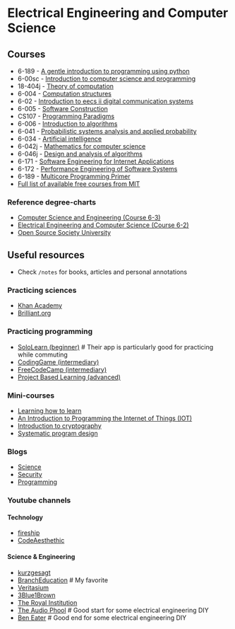 # Electrical Engineering and Computer Science

## Courses
- 6-189 - [A gentle introduction to programming using python](https://ocw.mit.edu/courses/electrical-engineering-and-computer-science/6-189-a-gentle-introduction-to-programming-using-python-january-iap-2011/)
- 6-00sc - [Introduction to computer science and programming](https://ocw.mit.edu/courses/electrical-engineering-and-computer-science/6-00sc-introduction-to-computer-science-and-programming-spring-2011/)
- 18-404j - [Theory of computation](https://ocw.mit.edu/courses/18-404j-theory-of-computation-fall-2020/)
- 6-004 - [Computation structures](https://ocw.mit.edu/courses/6-004-computation-structures-spring-2017/)
- 6-02 - [Introduction to eecs ii digital communication systems](https://ocw.mit.edu/courses/6-02-introduction-to-eecs-ii-digital-communication-systems-fall-2012/)
- 6-005 - [Software Construction](https://ocw.mit.edu/ans7870/6/6.005/s16/)
- CS107 - [Programming Paradigms](https://see.stanford.edu/Course/CS107)
- 6-006 - [Introduction to algorithms](https://ocw.mit.edu/courses/electrical-engineering-and-computer-science/6-006-introduction-to-algorithms-fall-2011/)
- 6-041 - [Probabilistic systems analysis and applied probability](https://ocw.mit.edu/courses/electrical-engineering-and-computer-science/6-041-probabilistic-systems-analysis-and-applied-probability-fall-2010/)
- 6-034 - [Artificial intelligence](https://ocw.mit.edu/courses/electrical-engineering-and-computer-science/6-034-artificial-intelligence-fall-2010/)
- 6-042j - [Mathematics for computer science](https://ocw.mit.edu/courses/6-042j-mathematics-for-computer-science-fall-2010/)
- 6-046j - [Design and analysis of algorithms](https://ocw.mit.edu/courses/electrical-engineering-and-computer-science/6-046j-design-and-analysis-of-algorithms-spring-2015/)
- 6-171 - [Software Engineering for Internet Applications](https://ocw.mit.edu/courses/electrical-engineering-and-computer-science/6-171-software-engineering-for-internet-applications-fall-2003/)
- 6-172 - [Performance Engineering of Software Systems](https://ocw.mit.edu/courses/electrical-engineering-and-computer-science/6-172-performance-engineering-of-software-systems-fall-2010/)
- 6-189 - [Multicore Programming Primer](https://ocw.mit.edu/courses/electrical-engineering-and-computer-science/6-189-multicore-programming-primer-january-iap-2007/)
- [Full list of available free courses from MIT](https://ocw.mit.edu/courses/electrical-engineering-and-computer-science/)

### Reference degree-charts
* [Computer Science and Engineering (Course 6-3)](http://catalog.mit.edu/degree-charts/computer-science-engineering-course-6-3/)
* [Electrical Engineering and Computer Science (Course 6-2)](http://catalog.mit.edu/degree-charts/electrical-engineering-computer-science-course-6-2/)
* [Open Source Society University](https://github.com/ossu/computer-science)

## Useful resources
- Check `/notes` for books, articles and personal annotations

### Practicing sciences
* [Khan Academy](https://www.khanacademy.org/math/)
* [Brilliant.org](https://brilliant.org/)

### Practicing programming
* [SoloLearn (beginner)](https://www.sololearn.com/learning) # Their app is particularly good for practicing while commuting
* [CodingGame (intermediary)](https://www.codingame.com/start)
* [FreeCodeCamp (intermediary)](https://www.freecodecamp.org/)
* [Project Based Learning (advanced)](https://github.com/practical-tutorials/project-based-learning)

### Mini-courses
* [Learning how to learn](https://www.coursera.org/learn/learning-how-to-learn)
* [An Introduction to Programming the Internet of Things (IOT)](https://www.coursera.org/specializations/iot)
* [Introduction to cryptography](https://www.wolfram.com/wolfram-u/introduction-to-cryptography)
* [Systematic program design](https://www.youtube.com/@systematicprogramdesign7962)

### Blogs
* [Science](https://ciechanow.ski/archives/)
* [Security](https://asecuritysite.com/)
* [Programming](https://alexanderell.is/)

### Youtube channels
#### Technology
* [fireship](https://www.youtube.com/@Fireship)
* [CodeAesthethic](https://www.youtube.com/@CodeAesthetic)
#### Science & Engineering
* [kurzgesagt](https://www.youtube.com/@kurzgesagt)
* [BranchEducation](https://www.youtube.com/@BranchEducation) # My favorite
* [Veritasium](https://www.youtube.com/@veritasium)
* [3Blue1Brown](https://www.youtube.com/@3blue1brown)
* [The Royal Institution](https://www.youtube.com/@TheRoyalInstitution)
* [The Audio Phool](https://www.youtube.com/@TheAudioPhool) # Good start for some electrical engineering DIY
* [Ben Eater](https://www.youtube.com/@BenEater) # Good end for some electrical engineering DIY 
